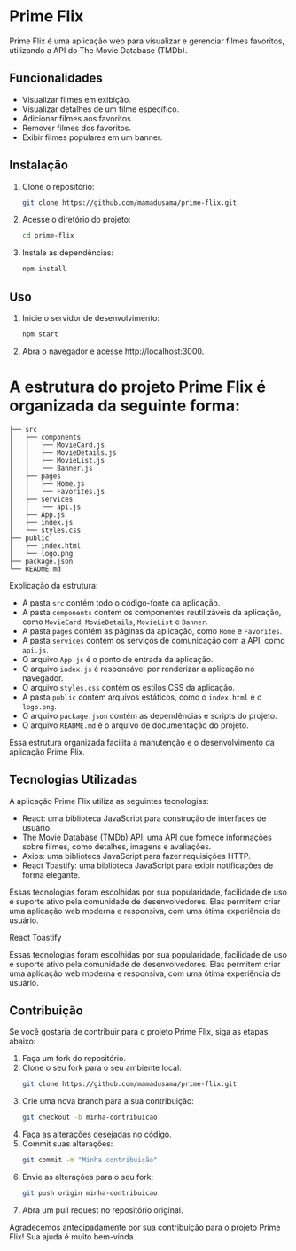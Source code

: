 # Prime Flix

Prime Flix é uma aplicação web para visualizar e gerenciar filmes favoritos, utilizando a API do The Movie Database (TMDb).



## Funcionalidades

- Visualizar filmes em exibição.
- Visualizar detalhes de um filme específico.
- Adicionar filmes aos favoritos.
- Remover filmes dos favoritos.
- Exibir filmes populares em um banner.

## Instalação

1. Clone o repositório:
    ```bash
    git clone https://github.com/mamadusama/prime-flix.git
    ```

2. Acesse o diretório do projeto:
    ```bash
    cd prime-flix
    ```

3. Instale as dependências:
    ```bash
    npm install
    ```

## Uso

1. Inicie o servidor de desenvolvimento:
    ```bash
    npm start
    ```

2. Abra o navegador e acesse http://localhost:3000.

# A estrutura do projeto Prime Flix é organizada da seguinte forma:

```
├── src
│   ├── components
│   │   ├── MovieCard.js
│   │   ├── MovieDetails.js
│   │   ├── MovieList.js
│   │   └── Banner.js
│   ├── pages
│   │   ├── Home.js
│   │   └── Favorites.js
│   ├── services
│   │   └── api.js
│   ├── App.js
│   ├── index.js
│   └── styles.css
├── public
│   ├── index.html
│   └── logo.png
├── package.json
└── README.md
```

Explicação da estrutura:

- A pasta `src` contém todo o código-fonte da aplicação.
- A pasta `components` contém os componentes reutilizáveis da aplicação, como `MovieCard`, `MovieDetails`, `MovieList` e `Banner`.
- A pasta `pages` contém as páginas da aplicação, como `Home` e `Favorites`.
- A pasta `services` contém os serviços de comunicação com a API, como `api.js`.
- O arquivo `App.js` é o ponto de entrada da aplicação.
- O arquivo `index.js` é responsável por renderizar a aplicação no navegador.
- O arquivo `styles.css` contém os estilos CSS da aplicação.
- A pasta `public` contém arquivos estáticos, como o `index.html` e o `logo.png`.
- O arquivo `package.json` contém as dependências e scripts do projeto.
- O arquivo `README.md` é o arquivo de documentação do projeto.

Essa estrutura organizada facilita a manutenção e o desenvolvimento da aplicação Prime Flix.

## Tecnologias Utilizadas

A aplicação Prime Flix utiliza as seguintes tecnologias:

- React: uma biblioteca JavaScript para construção de interfaces de usuário.
- The Movie Database (TMDb) API: uma API que fornece informações sobre filmes, como detalhes, imagens e avaliações.
- Axios: uma biblioteca JavaScript para fazer requisições HTTP.
- React Toastify: uma biblioteca JavaScript para exibir notificações de forma elegante.

Essas tecnologias foram escolhidas por sua popularidade, facilidade de uso e suporte ativo pela comunidade de desenvolvedores. Elas permitem criar uma aplicação web moderna e responsiva, com uma ótima experiência de usuário.

React Toastify


Essas tecnologias foram escolhidas por sua popularidade, facilidade de uso e suporte ativo pela comunidade de desenvolvedores. Elas permitem criar uma aplicação web moderna e responsiva, com uma ótima experiência de usuário.

## Contribuição

Se você gostaria de contribuir para o projeto Prime Flix, siga as etapas abaixo:

1. Faça um fork do repositório.
2. Clone o seu fork para o seu ambiente local:
    ```bash
    git clone https://github.com/mamadusama/prime-flix.git
    ```
3. Crie uma nova branch para a sua contribuição:
    ```bash
    git checkout -b minha-contribuicao
    ```
4. Faça as alterações desejadas no código.
5. Commit suas alterações:
    ```bash
    git commit -m "Minha contribuição"
    ```
6. Envie as alterações para o seu fork:
    ```bash
    git push origin minha-contribuicao
    ```
7. Abra um pull request no repositório original.

Agradecemos antecipadamente por sua contribuição para o projeto Prime Flix! Sua ajuda é muito bem-vinda.

